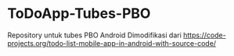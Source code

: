 # ToDoApp-Tubes-PBO
Repository untuk tubes PBO Android
  Dimodifikasi dari https://code-projects.org/todo-list-mobile-app-in-android-with-source-code/
